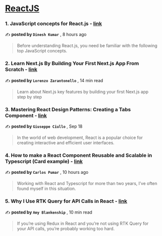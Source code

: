 
<h1><a href=https://medium.com/tag/reactjs/recommended target="_blank" rel="noopener noreferrer">ReactJS</a></h1>
<h3>1. JavaScript concepts for React.js - <a href=https://medium.com/gitconnected/javascript-concepts-for-react-js-f7e5d6e7e2c2?source=tag_recommended_feed---------0-84----------reactjs----------d318bc45_545b_4008_8933_af7dd368de83------- target="_blank" rel="noopener noreferrer">link</a></h3>

✍️ **posted by `Dinesh Kumar`** <date> , 8 hours ago</date>

<blockquote>Before understanding React.js, you need be familiar with the following top JavaScript concepts.</blockquote>

<h3>2. Learn Next.js By Building Your First Next.js App From Scratch - <a href=https://medium.com/gitconnected/learn-next-js-by-building-your-first-next-js-app-from-scratch-8ec7cc93a9cb?source=tag_recommended_feed---------1-107----------reactjs----------d318bc45_545b_4008_8933_af7dd368de83------- target="_blank" rel="noopener noreferrer">link</a></h3>

✍️ **posted by `Lorenzo Zarantonello`** <date> , 14 min read</date>

<blockquote>Learn about Next.js key features by building your first Next.js app step by step</blockquote>

<h3>3. Mastering React Design Patterns: Creating a Tabs Component - <a href=https://medium.com/stackademic/mastering-react-design-patterns-creating-a-tabs-component-77b0fbca90e9?source=tag_recommended_feed---------2-85----------reactjs----------d318bc45_545b_4008_8933_af7dd368de83------- target="_blank" rel="noopener noreferrer">link</a></h3>

✍️ **posted by `Giuseppe Ciullo`** <date> , Sep 18</date>

<blockquote>In the world of web development, React is a popular choice for creating interactive and efficient user interfaces.</blockquote>

<h3>4. How to make a React Component Reusable and Scalable in Typescript (Card example) - <a href=https://medium.com/@cpjimenez123/how-to-make-a-react-component-reusable-and-scalable-in-typescript-card-example-88331f19a272?source=tag_recommended_feed---------3-84----------reactjs----------d318bc45_545b_4008_8933_af7dd368de83------- target="_blank" rel="noopener noreferrer">link</a></h3>

✍️ **posted by `Carlos Pumar`** <date> , 10 hours ago</date>

<blockquote>Working with React and Typescript for more than two years, I’ve often found myself in this situation.</blockquote>

<h3>5. Why I Use RTK Query for API Calls in React - <a href=https://medium.com/codex/why-i-use-rtk-query-for-api-calls-in-react-fee9e2a4538?source=tag_recommended_feed---------4-107----------reactjs----------d318bc45_545b_4008_8933_af7dd368de83------- target="_blank" rel="noopener noreferrer">link</a></h3>

✍️ **posted by `Amy Blankenship`** <date> , 10 min read</date>

<blockquote>If you’re using Redux in React and you’re not using RTK Query for your API calls, you’re probably working too hard.</blockquote>

